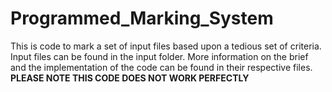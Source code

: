 # Programmed_Marking_System

This is code to mark a set of input files based upon a tedious set of criteria. 
Input files can be found in the input folder.
More information on the brief and the implementation of the code can be found in their respective files. 
**PLEASE NOTE THIS CODE DOES NOT WORK PERFECTLY**
